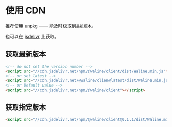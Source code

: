 # 使用 CDN

推荐使用 [unpkg](https://cdn.jsdelivr.net/npm/@waline/client) —— 能及时获取到`最新版本`。

也可以在 [jsdelivr](https://cdn.jsdelivr.net/npm/@waline/client/) 上获取。

## 获取最新版本

``` html
<!-- do not set the version number -->
<script src="//cdn.jsdelivr.net/npm/@waline/client/dist/Waline.min.js"></script>
<!-- or set latest -->
<script src="//cdn.jsdelivr.net/@waline/clien@latest/dist/Waline.min.js"></script>
<!-- or Default value -->
<script src="//cdn.jsdelivr.net/npm/@waline/client"></script>
```

## 获取指定版本

```html
<script src="//cdn.jsdelivr.net/npm/@waline/client@0.1.1/dist/Waline.min.js"></script>
```
